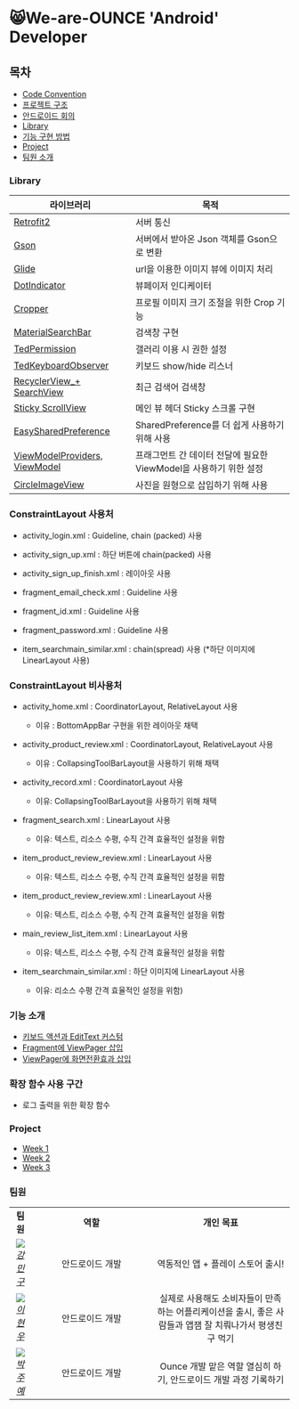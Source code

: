 # 😸We-are-OUNCE 'Android' Developer

## 목차

- [Code Convention](https://github.com/We-are-Ounce/OUNCE_Android/wiki/Code-Convention)
- [프로젝트 구조](https://github.com/We-are-Ounce/OUNCE_Android/wiki/%ED%94%84%EB%A1%9C%EC%A0%9D%ED%8A%B8-%EA%B5%AC%EC%A1%B0)
- [안드로이드 회의](https://github.com/We-are-Ounce/OUNCE_Android/wiki/%EC%95%88%EB%93%9C%EB%A1%9C%EC%9D%B4%EB%93%9C-%ED%9A%8C%EC%9D%98)
- [Library](#library)
- [기능 구현 방법](#기능-소개)
- [Project](#project)
- [팀원 소개](#팀원)

### Library

| 라이브러리                                                                                                                         | 목적                                          |
| ---------------------------------------------------------------------------------------------------------------------------------- | --------------------------------------------- |
| [Retrofit2](https://github.com/square/retrofit)                                                                                    | 서버 통신                                     |
| [Gson](https://github.com/google/gson)                                                                                             | 서버에서 받아온 Json 객체를 Gson으로 변환     |
| [Glide](https://github.com/bumptech/glide)                                                                                         | url을 이용한 이미지 뷰에 이미지 처리          |
| [DotIndicator](https://github.com/tommybuonomo/dotsindicator?utm_source=android-arsenal.com&utm_medium=referral&utm_campaign=7127) | 뷰페이저 인디케이터                           |
| [Cropper](https://github.com/ArthurHub/Android-Image-Cropper)                                                                      | 프로필 이미지 크기 조절을 위한 Crop 기능      |
| [MaterialSearchBar](https://github.com/mancj/MaterialSearchBar)                                                                    | 검색창 구현                                   |
| [TedPermission](https://github.com/ParkSangGwon/TedPermission)                                                                     | 갤러리 이용 시 권한 설정                      |
| [TedKeyboardObserver](https://github.com/ParkSangGwon/TedKeyboardObserver)                                                         | 키보드 show/hide 리스너                       |
| [RecyclerView_+ SearchView](https://github.com/l2hyunwoo/OunceCustomSearchBar)                                                    | 최근 검색어 검색창                            |
| [Sticky ScrollView](https://github.com/didikk/sticky-nestedscrollview)                                                             | 메인 뷰 헤더 Sticky 스크롤 구현               |
| [EasySharedPreference](https://github.com/AmanpreetYatin/Easy-SharedPreferences)                                                   | SharedPreference를 더 쉽게 사용하기 위해 사용 |
| [ViewModelProviders, ViewModel](https://developer.android.com/jetpack/androidx/releases/lifecycle)                                                   | 프래그먼트 간 데이터 전달에 필요한 ViewModel을 사용하기 위한 설정 |
| [CircleImageView](https://github.com/hdodenhof/CircleImageView)                                                   | 사진을 원형으로 삽입하기 위해 사용 |

### ConstraintLayout 사용처

- activity_login.xml : Guideline, chain (packed) 사용

- activity_sign_up.xml : 하단 버튼에 chain(packed) 사용

- activity_sign_up_finish.xml : 레이아웃 사용

- fragment_email_check.xml : Guideline 사용

- fragment_id.xml : Guideline 사용

- fragment_password.xml : Guideline 사용

- item_searchmain_similar.xml : chain(spread) 사용 (\*하단 이미지에 LinearLayout 사용)

### ConstraintLayout 비사용처

- activity_home.xml : CoordinatorLayout, RelativeLayout 사용
  - 이유 : BottomAppBar 구현을 위한 레이아웃 채택

- activity_product_review.xml : CoordinatorLayout, RelativeLayout 사용
  - 이유 : CollapsingToolBarLayout을 사용하기 위해 채택
  
- activity_record.xml : CoordinatorLayout 사용
  - 이유: CollapsingToolBarLayout을 사용하기 위해 채택

- fragment_search.xml : LinearLayout 사용 
  - 이유: 텍스트, 리소스 수평, 수직 간격 효율적인 설정을 위함

- item_product_review_review.xml : LinearLayout 사용 
  - 이유: 텍스트, 리소스 수평, 수직 간격 효율적인 설정을 위함

- item_product_review_review.xml : LinearLayout 사용
  - 이유: 텍스트, 리소스 수평, 수직 간격 효율적인 설정을 위함

- main_review_list_item.xml : LinearLayout 사용
  - 이유: 텍스트, 리소스 수평, 수직 간격 효율적인 설정을 위함
  
- item_searchmain_similar.xml : 하단 이미지에 LinearLayout 사용
  - 이유: 리소스 수평 간격 효율적인 설정을 위함)
  

### 기능 소개

- [키보드 액션과 EditText 커스텀](https://github.com/We-are-Ounce/OUNCE_Android/blob/master/document/keyboard.md)
- [Fragment에 ViewPager 삽입](https://github.com/We-are-Ounce/OUNCE_Android/blob/master/document/ViewPagerInFragment.md)
- [ViewPager에 화면전환효과 삽입](https://github.com/We-are-Ounce/OUNCE_Android/blob/master/document/PageTransformer.md)

### 확장 함수 사용 구간

- 로그 출력을 위한 확장 함수

### Project

- [Week 1](https://github.com/We-are-Ounce/OUNCE_Android/projects/1)
- [Week 2](https://github.com/We-are-Ounce/OUNCE_Android/projects/2)
- [Week 3](https://github.com/We-are-Ounce/OUNCE_Android/projects/3)

### 팀원

<table>
    <tr align="center">
        <td><B>팀원<B></td>
        <td width="200"><B>역할<B></td>
        <td><B>개인 목표<B></td>
    </tr>
    <tr align="center">
        <td>
            <img src="https://github.com/kangmin1012.png?size=100">
            <br>
            <a href="https://github.com/kangmin1012"><I>강민구</I></a>
        </td>
        <td width="100">안드로이드 개발</a></td>
        <td>역동적인 앱 + 플레이 스토어 출시!</td>
    </tr>
    <tr align="center">
        <td>
            <img src="https://github.com/l2hyunwoo.png?size=100">
            <br>
            <a href="https://github.com/l2hyunwoo"><I>이현우</I></a>
        </td>
        <td width="100">안드로이드 개발</a></td>
        <td>실제로 사용해도 소비자들이 만족하는 어플리케이션을 출시, 좋은 사람들과 앱잼 잘 치뤄나가서 평생친구 먹기</td>
    </tr>
    <tr align="center">
        <td>
            <img src="https://github.com/jooyae.png?size=100">
            <br>
            <a href="https://github.com/jooyae"><I>박주예</I></a>
        </td>
        <td width="100">안드로이드 개발</a></td>
        <td>Ounce 개발 맡은 역할 열심히 하기, 안드로이드 개발 과정 기록하기   </td>
    </tr>
</table>
